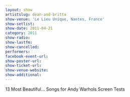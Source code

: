 ```yaml
---
layout: show
artistslug: dean-and-britta
show-venue: 'Le Lieu Unique, Nantes, France'
show-setlist: 
show-date: 2011-04-21
category: 2011
show-radio: 
show-lastfm: 
show-cancelled: 
performers: 
facebook-event-url: 
show-poster-url: 
show-ticket-url: 
show-venue-website: 
show-additional: 
---
```


13 Most Beautiful... Songs for Andy Warhols Screen Tests